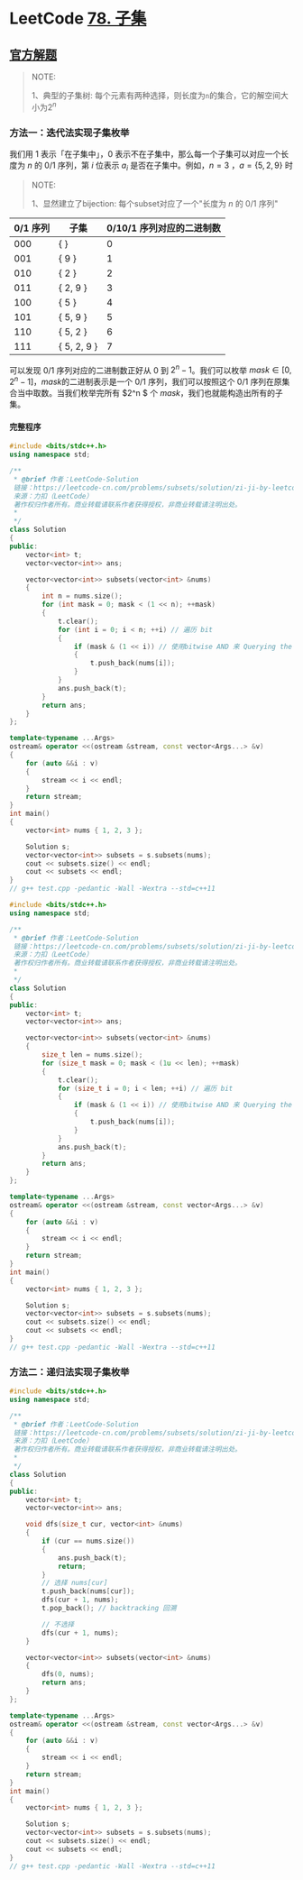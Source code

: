 # LeetCode [78. 子集](https://leetcode-cn.com/problems/subsets/)



## [官方解题](https://leetcode-cn.com/problems/subsets/solution/zi-ji-by-leetcode-solution/)

> NOTE: 
>
> 1、典型的子集树: 每个元素有两种选择，则长度为`n`的集合，它的解空间大小为$2^n$



### 方法一：迭代法实现子集枚举

我们用 $1$ 表示「在子集中」，$0$ 表示不在子集中，那么每一个子集可以对应一个长度为 $n$ 的 $0/1$ 序列，第 $i$ 位表示 $a_i$ 是否在子集中。例如，$n = 3$ ，$a = \{ 5, 2, 9 \}$ 时

> NOTE: 
>
> 1、显然建立了bijection: 每个subset对应了一个"长度为 $n$ 的 $0/1$ 序列"
>
> 

| 0/1 序列 | 子集          | 0/10/1 序列对应的二进制数 |
| -------- | ------------- | ------------------------- |
| 000      | \{ \}         | 0                         |
| 001      | \{ 9 \}       | 1                         |
| 010      | \{ 2 \}       | 2                         |
| 011      | \{ 2, 9 \}    | 3                         |
| 100      | \{ 5 \}       | 4                         |
| 101      | \{ 5, 9 \}    | 5                         |
| 110      | \{ 5, 2 \}    | 6                         |
| 111      | \{ 5, 2, 9 \} | 7                         |



可以发现 $0/1$ 序列对应的二进制数正好从 $0$ 到 $2^{n}- 1$。我们可以枚举 $\textit{mask} \in [0, 2^n - 1]$，$\textit{mask}$的二进制表示是一个 $0/1$ 序列，我们可以按照这个 $0/1$ 序列在原集合当中取数。当我们枚举完所有 $2^n $ 个 $\textit{mask}$，我们也就能构造出所有的子集。



#### 完整程序

```C++
#include <bits/stdc++.h>
using namespace std;

/**
 * @brief 作者：LeetCode-Solution
 链接：https://leetcode-cn.com/problems/subsets/solution/zi-ji-by-leetcode-solution/
 来源：力扣（LeetCode）
 著作权归作者所有。商业转载请联系作者获得授权，非商业转载请注明出处。
 *
 */
class Solution
{
public:
	vector<int> t;
	vector<vector<int>> ans;

	vector<vector<int>> subsets(vector<int> &nums)
	{
		int n = nums.size();
		for (int mask = 0; mask < (1 << n); ++mask)
		{
			t.clear();
			for (int i = 0; i < n; ++i) // 遍历 bit
			{
				if (mask & (1 << i)) // 使用bitwise AND 来 Querying the status of a bit
				{
					t.push_back(nums[i]);
				}
			}
			ans.push_back(t);
		}
		return ans;
	}
};

template<typename ...Args>
ostream& operator <<(ostream &stream, const vector<Args...> &v)
{
	for (auto &&i : v)
	{
		stream << i << endl;
	}
	return stream;
}
int main()
{
	vector<int> nums { 1, 2, 3 };

	Solution s;
	vector<vector<int>> subsets = s.subsets(nums);
	cout << subsets.size() << endl;
	cout << subsets << endl;
}
// g++ test.cpp -pedantic -Wall -Wextra --std=c++11

```



```C++
#include <bits/stdc++.h>
using namespace std;

/**
 * @brief 作者：LeetCode-Solution
 链接：https://leetcode-cn.com/problems/subsets/solution/zi-ji-by-leetcode-solution/
 来源：力扣（LeetCode）
 著作权归作者所有。商业转载请联系作者获得授权，非商业转载请注明出处。
 *
 */
class Solution
{
public:
	vector<int> t;
	vector<vector<int>> ans;

	vector<vector<int>> subsets(vector<int> &nums)
	{
		size_t len = nums.size();
		for (size_t mask = 0; mask < (1u << len); ++mask)
		{
			t.clear();
			for (size_t i = 0; i < len; ++i) // 遍历 bit
			{
				if (mask & (1 << i)) // 使用bitwise AND 来 Querying the status of a bit
				{
					t.push_back(nums[i]);
				}
			}
			ans.push_back(t);
		}
		return ans;
	}
};

template<typename ...Args>
ostream& operator <<(ostream &stream, const vector<Args...> &v)
{
	for (auto &&i : v)
	{
		stream << i << endl;
	}
	return stream;
}
int main()
{
	vector<int> nums { 1, 2, 3 };

	Solution s;
	vector<vector<int>> subsets = s.subsets(nums);
	cout << subsets.size() << endl;
	cout << subsets << endl;
}
// g++ test.cpp -pedantic -Wall -Wextra --std=c++11

```



### 方法二：递归法实现子集枚举



```C++
#include <bits/stdc++.h>
using namespace std;

/**
 * @brief 作者：LeetCode-Solution
 链接：https://leetcode-cn.com/problems/subsets/solution/zi-ji-by-leetcode-solution/
 来源：力扣（LeetCode）
 著作权归作者所有。商业转载请联系作者获得授权，非商业转载请注明出处。
 *
 */
class Solution
{
public:
	vector<int> t;
	vector<vector<int>> ans;

	void dfs(size_t cur, vector<int> &nums)
	{
		if (cur == nums.size())
		{
			ans.push_back(t);
			return;
		}
		// 选择 nums[cur]
		t.push_back(nums[cur]);
		dfs(cur + 1, nums);
		t.pop_back(); // backtracking 回溯

		// 不选择
		dfs(cur + 1, nums);
	}

	vector<vector<int>> subsets(vector<int> &nums)
	{
		dfs(0, nums);
		return ans;
	}
};

template<typename ...Args>
ostream& operator <<(ostream &stream, const vector<Args...> &v)
{
	for (auto &&i : v)
	{
		stream << i << endl;
	}
	return stream;
}
int main()
{
	vector<int> nums { 1, 2, 3 };

	Solution s;
	vector<vector<int>> subsets = s.subsets(nums);
	cout << subsets.size() << endl;
	cout << subsets << endl;
}
// g++ test.cpp -pedantic -Wall -Wextra --std=c++11

```

